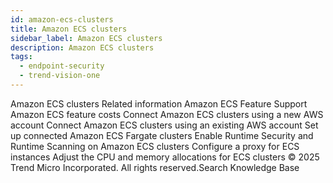 ```yaml
---
id: amazon-ecs-clusters
title: Amazon ECS clusters
sidebar_label: Amazon ECS clusters
description: Amazon ECS clusters
tags:
  - endpoint-security
  - trend-vision-one
---
```


 Amazon ECS clusters Related information Amazon ECS Feature Support Amazon ECS feature costs Connect Amazon ECS clusters using a new AWS account Connect Amazon ECS clusters using an existing AWS account Set up connected Amazon ECS Fargate clusters Enable Runtime Security and Runtime Scanning on Amazon ECS clusters Configure a proxy for ECS instances Adjust the CPU and memory allocations for ECS clusters © 2025 Trend Micro Incorporated. All rights reserved.Search Knowledge Base